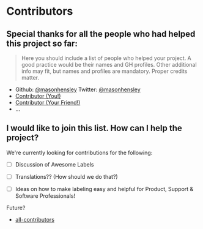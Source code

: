 # Contributors

## Special thanks for all the people who had helped this project so far:

> Here you should include a list of people who helped your project. A good practice would be their names and GH profiles. Other additional info may fit, but names and profiles are mandatory. Proper credits matter.

* Github: [@masonhensley](http://github.com/masonhensley) Twitter: [@masonhensley](http://twitter.com/masonhensley)
* [Contributor (You!)](http://LINK_HERE)
* [Contributor (Your Friend!)](http://LINK_HERE)
* ...

## I would like to join this list. How can I help the project?

We're currently looking for contributions for the following:

- [ ] Discussion of Awesome Labels
- [ ] Translations?? (How should we do that?)
- [ ] Ideas on how to make labeling easy and helpful for Product, Support & Software Professionals!


Future?

- [all-contributors](https://github.com/kentcdodds/all-contributors/)
